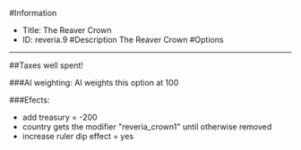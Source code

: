 #Information
 - Title: The Reaver Crown
 - ID: reveria.9
#Description
The Reaver Crown
#Options

___
##Taxes well spent!

###AI weighting:
AI weights this option at 100


###Efects:<ul><li>add treasury = -200</li><li>country gets the modifier "reveria_crown1" until otherwise removed</li><li>increase ruler dip effect = yes</li></ul>
